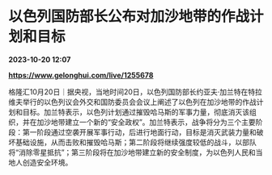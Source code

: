 # 以色列国防部长公布对加沙地带的作战计划和目标

**2023-10-20 12:07**

**https://www.gelonghui.com/live/1255678**

格隆汇10月20日｜据央视，当地时间20日，以色列国防部长约亚夫·加兰特在特拉维夫举行的以色列议会外交和国防委员会会议上阐述了以色列在加沙地带的作战计划和目标。加兰特表示，以色列计划通过摧毁哈马斯的军事力量，彻底消灭该组织，并在加沙地带建立一个新的“安全政权”。加兰特表示，战争将分为三个主要阶段：第一阶段通过空袭开展军事行动，后进行地面行动，目标是消灭武装力量和破坏基础设施，从而击败和摧毁哈马斯；第二阶段将继续强度较低的战斗，以部队将“消除零星抵抗”；第三阶段将在加沙地带建立新的安全制度，为以色列人民和当地人创造安全环境。
